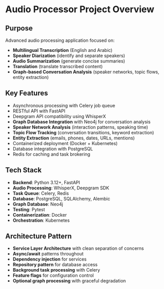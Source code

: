 # Audio Processor Project Overview

## Purpose
Advanced audio processing application focused on:
- **Multilingual Transcription** (English and Arabic)
- **Speaker Diarization** (identify and separate speakers)
- **Audio Summarization** (generate concise summaries)
- **Translation** (translate transcribed content)
- **Graph-based Conversation Analysis** (speaker networks, topic flows, entity extraction)

## Key Features
- Asynchronous processing with Celery job queue
- RESTful API with FastAPI
- Deepgram API compatibility using WhisperX
- **Graph Database Integration** with Neo4j for conversation analysis
- **Speaker Network Analysis** (interaction patterns, speaking time)
- **Topic Flow Tracking** (conversation transitions, keyword extraction)
- **Entity Extraction** (emails, phones, dates, URLs, mentions)
- Containerized deployment (Docker + Kubernetes)
- Database integration with PostgreSQL
- Redis for caching and task brokering

## Tech Stack
- **Backend**: Python 3.12+, FastAPI
- **Audio Processing**: WhisperX, Deepgram SDK
- **Task Queue**: Celery, Redis
- **Database**: PostgreSQL, SQLAlchemy, Alembic
- **Graph Database**: Neo4j
- **Testing**: Pytest
- **Containerization**: Docker
- **Orchestration**: Kubernetes

## Architecture Pattern
- **Service Layer Architecture** with clean separation of concerns
- **Async/await** patterns throughout
- **Dependency injection** for services
- **Repository pattern** for database access
- **Background task processing** with Celery
- **Feature flags** for configuration control
- **Optional graph processing** with graceful degradation